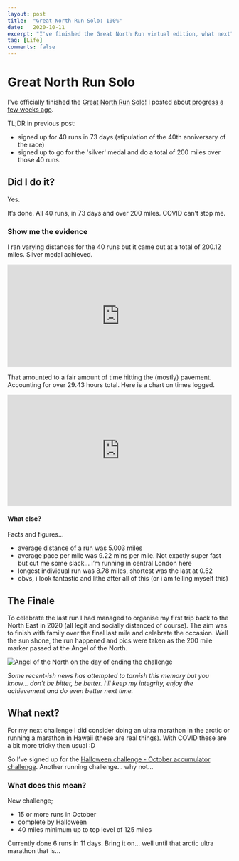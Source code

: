 ```yaml
---
layout: post
title:  "Great North Run Solo: 100%"
date:   2020-10-11
excerpt: "I've finished the Great North Run virtual edition, what next?"
tag: [Life]
comments: false
---
```


# Great North Run Solo
I've officially finished the [Great North Run Solo!](https://www.greatrun.org/virtual-running/great-north-run) I posted about [progress a few weeks ago](https://colinpattinson.github.io/GNR-Solo/).

TL;DR in previous post:
- signed up for 40 runs in 73 days (stipulation of the 40th anniversary of the race)
- signed up to go for the 'silver' medal and do a total of 200 miles over those 40 runs.

## Did I do it?
Yes.

It’s done. All 40 runs, in 73 days and over 200 miles. COVID can’t stop me.

### Show me the evidence
I ran varying distances for the 40 runs but it came out at a total of 200.12 miles. Silver medal achieved.

<iframe title="Finished Great North Virtual Runs" aria-label="Interactive line chart" id="datawrapper-chart-BXdo2" src="https://datawrapper.dwcdn.net/BXdo2/1/" scrolling="no" frameborder="0" style="width: 0; min-width: 100% !important; border: none;" height="231"></iframe><script type="text/javascript">!function(){"use strict";window.addEventListener("message",(function(a){if(void 0!==a.data["datawrapper-height"])for(var e in a.data["datawrapper-height"]){var t=document.getElementById("datawrapper-chart-"+e)||document.querySelector("iframe[src*='"+e+"']");t&&(t.style.height=a.data["datawrapper-height"][e]+"px")}}))}();
</script>

That amounted to a fair amount of time hitting the (mostly) pavement. Accounting for over 29.43 hours total. Here is a chart on times logged.

<iframe title="Time Taken" aria-label="Interactive line chart" id="datawrapper-chart-YP9Xy" src="https://datawrapper.dwcdn.net/YP9Xy/2/" scrolling="no" frameborder="0" style="width: 0; min-width: 100% !important; border: none;" height="250"></iframe><script type="text/javascript">!function(){"use strict";window.addEventListener("message",(function(a){if(void 0!==a.data["datawrapper-height"])for(var e in a.data["datawrapper-height"]){var t=document.getElementById("datawrapper-chart-"+e)||document.querySelector("iframe[src*='"+e+"']");t&&(t.style.height=a.data["datawrapper-height"][e]+"px")}}))}();
</script>

#### What else?
Facts and figures…
- average distance of a run was 5.003 miles
- average pace per mile was 9.22 mins per mile. Not exactly super fast but cut me some slack… i’m running in central London here
- longest individual run was 8.78 miles, shortest was the last at 0.52
- obvs, i look fantastic and lithe after all of this (or i am telling myself this)

## The Finale
To celebrate the last run I had managed to organise my first trip back to the North East in 2020 (all legit and socially distanced of course). The aim was to finish with family over the final last mile and celebrate the occasion. Well the sun shone, the run happened and pics were taken as the 200 mile marker passed at the Angel of the North.  

![Angel of the North on the day of ending the challenge](https://raw.githubusercontent.com/ColinPattinson/colinpattinson.github.io/master/assets/img/angel%20of%20the%20north.jpg)

_Some recent-ish news has attempted to tarnish this memory but you know… don’t be bitter, be better. I’ll keep my integrity, enjoy the achievement and do even better next time._

## What next?
For my next challenge I did consider doing an ultra marathon in the arctic or running a marathon in Hawaii (these are real things). With COVID these are a bit more tricky then usual :D

So I’ve signed up for the [Halloween challenge - October accumulator challenge](https://www.greatrun.org/virtual-running/accumulator/october). Another running challenge... why not...

### What does this mean?
New challenge;
- 15 or more runs in October
- complete by Halloween
- 40 miles minimum up to top level of 125 miles

Currently done 6 runs in 11 days. Bring it on... well until that arctic ultra marathon that is...
